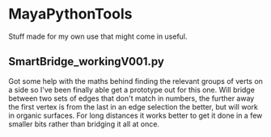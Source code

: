 # MayaPythonTools
Stuff made for my own use that might come in useful.


## SmartBridge_workingV001.py
Got some help with the maths behind finding the relevant groups of verts on a side so I've been finally able get a prototype out for this one. Will bridge between two sets of edges that don't match in numbers, the further away the first vertex is from the last in an edge selection the better, but will work in organic surfaces. For long distances it works better to get it done in a few smaller bits rather than bridging it all at once.
